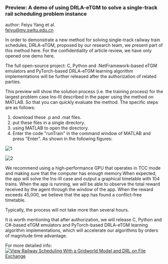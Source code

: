 ### Preview: A demo of using DRLA-eTGM to solve a single-track rail scheduling problem instance
author: Feiyu Yang et al.  
feiyu@my.swjtu.edu.cn  


 In order to demonstrate a new method for solving single-track railway train schedules, DRLA-eTGM, proposed by our research team, we present part of this method here.
For the confidentiality of article review, we have only opened one demo here.  

The full open-source project: C, Python and .NetFramework-based eTGM emulators and PyTorch-based DRLA-eTGM learning algorithm implementations will be further released after the authorization of related parties. 

 This preview will show the solution process (i.e. the training process) for the largest problem case Ins-III described in the paper using the method on MATLAB. So that you can quickly evaluate the method. The specific steps are as follows:
1. download these .p and .mat files.  
2. put these files in a single directory.  
3. using MATLAB to open the directory.  
4. Enter the code "runTrain" in the command window of MATLAB and press "Enter". 
As shown in the following figures:   

![1](https://user-images.githubusercontent.com/128687099/230165391-ac7b6a08-0eee-4c94-8359-1261b70b3566.PNG)  

![2](https://user-images.githubusercontent.com/128687099/230165414-c6c22de4-bd82-4d66-8c2f-ee55c3ea7b86.PNG)

 We recommend using a high-performance GPU that operates in TCC mode and making sure that the computer has enough memory.When expected, the app will solve the Ins-III case and output a graphical timetable with 104 trains. When the app is running, we will be able to observe the total reward received by the agent through the window of the app. When the reward exceeds 45,000, we believe that the app has found a conflict-free timetable. 
 
 Typically, the process will not take more than several hours.   

 It is worth mentioning that after authorization, we will release C, Python and C#-based eTGM emulators and PyTorch-based DRLA-eTGM learning algorithm implementations, which will accelerate our algorithms by orders of magnitude time advantage.  
  
For more detailed info:
[![View Railway Scheduling With a Gridworld Model and DRL on File Exchange](https://www.mathworks.com/matlabcentral/images/matlab-file-exchange.svg)](https://www.mathworks.com/matlabcentral/fileexchange/126710-railway-scheduling-with-a-gridworld-model-and-drl)
